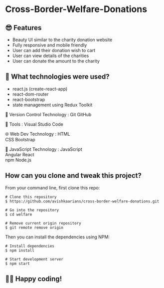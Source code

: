# Cross-Border-Welfare-Donations

## 😎 Features

- Beauty UI similar to the charity donation website
- Fully responsive and mobile friendly 
- User can add their donation wish to cart
- User can view details of the charities
- User can donate the amount to the charity 

## 🚀 What technologies were used?

- react.js (create-react-app)
- react-dom-router
- react-bootstrap
- state management using Redux Toolkit

🧰 Version Control
Technology :
	Git	
	GitHub	
 
 🔨 Tools :
 	Visual Studio Code	
  
  🌐 Web Dev
Technology :
	HTML	
	CSS	
 	Bootstrap	

  📜 JavaScript
Technology :
	JavaScript	
	Angular	
	React	
 	npm	
	Node.js	
 

## How can you clone and tweak this project?

From your command line, first clone this repo:

```
# Clone this repository
$ https://github.com/avishkaarians/cross-border-welfare-donations.git

# Go into the repository
$ cd welfare

# Remove current origin repository
$ git remote remove origin

```

Then you can install the dependencies using NPM:

```
# Install dependencies
$ npm install

# Start development server
$ npm start

```
👨‍💻 Happy coding!
---
